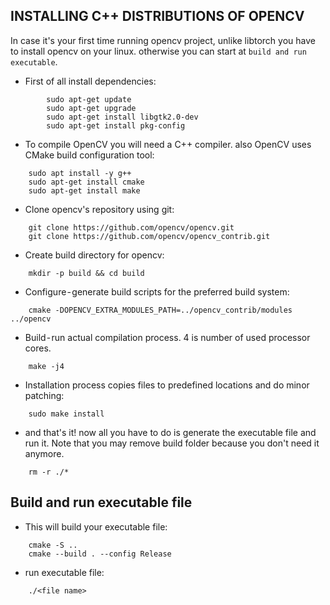 ## INSTALLING C++ DISTRIBUTIONS OF OPENCV


In case it's your first time running opencv project, unlike libtorch you have to install opencv on your linux. otherwise you can start at `build and run executable`.


- First of all install dependencies:
```shell 
        sudo apt-get update
        sudo apt-get upgrade
        sudo apt-get install libgtk2.0-dev 
        sudo apt-get install pkg-config
```

- To compile OpenCV you will need a C++ compiler. also OpenCV uses CMake build configuration tool:
```shell
    sudo apt install -y g++
    sudo apt-get install cmake
    sudo apt-get install make
```

- Clone opencv's repository using git:
```shell
    git clone https://github.com/opencv/opencv.git
    git clone https://github.com/opencv/opencv_contrib.git
```

- Create build directory for opencv:
```shell
    mkdir -p build && cd build
```

- Configure - generate build scripts for the preferred build system:
```shell
    cmake -DOPENCV_EXTRA_MODULES_PATH=../opencv_contrib/modules ../opencv
```

- Build - run actual compilation process. 4 is number of used processor cores.
```shell
    make -j4
```

- Installation process copies files to predefined locations and do minor patching:
```shell
    sudo make install
```

- and that's it! now all you have to do is generate the executable file and run it.
Note that you may remove build folder because you don't need it anymore.
```shell
    rm -r ./*
```
## Build and run executable file
- This will build your executable file:
```shell
    cmake -S ..
    cmake --build . --config Release
```

- run executable file:
```shell
    ./<file name>
```
